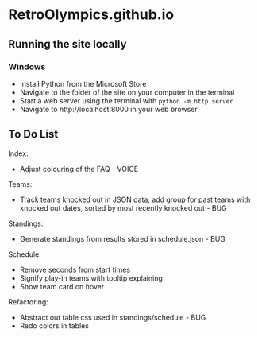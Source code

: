 # RetroOlympics.github.io

## Running the site locally

### Windows
* Install Python from the Microsoft Store
* Navigate to the folder of the site on your computer in the terminal
* Start a web server using the terminal with `python -m http.server`
* Navigate to http://localhost:8000 in your web browser

## To Do List

Index:

- Adjust colouring of the FAQ  - VOICE

Teams:

- Track teams knocked out in JSON data, add group for past teams with knocked out dates, sorted by most recently knocked out - BUG

Standings:

- Generate standings from results stored in schedule.json - BUG

Schedule:

- Remove seconds from start times
- Signify play-in teams with tooltip explaining
- Show team card on hover

Refactoring:

- Abstract out table css used in standings/schedule - BUG
- Redo colors in tables
